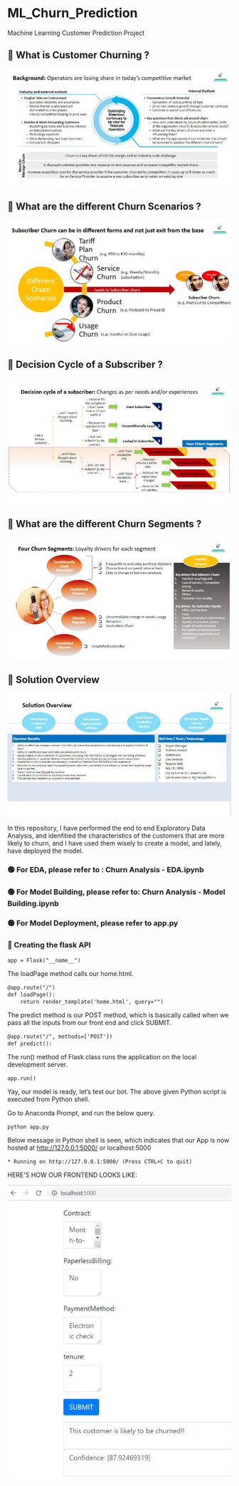 # ML_Churn_Prediction
Machine Learning Customer Prediction Project

## 🔴 What is Customer Churning ?

![Customer Retention](https://github.com/GeniXira/ML_Churn_Prediction/blob/main/MLProject-ChurnPrediction%20main%20images/Telco1.JPG)

## 🔴 What are the different Churn Scenarios ?

![Churn Scenarios](https://github.com/GeniXira/ML_Churn_Prediction/blob/main/MLProject-ChurnPrediction%20main%20images/Telco2.JPG)

## 🔴 Decision Cycle of a Subscriber ?

![Decision Cycle](https://github.com/GeniXira/ML_Churn_Prediction/blob/main/MLProject-ChurnPrediction%20main%20images/Telco3.JPG)

## 🔴 What are the different Churn Segments ?

![Churn Segments](https://github.com/GeniXira/ML_Churn_Prediction/blob/main/MLProject-ChurnPrediction%20main%20images/Telco4.JPG)

## 🔴 Solution Overview

![Solution](https://github.com/GeniXira/ML_Churn_Prediction/blob/main/MLProject-ChurnPrediction%20main%20images/Telco5.JPG)


In this repository, I have performed the end to end Exploratory Data Analysis, and idenfitied the characteristics of the customers that are more likely to churn, and I have used them wisely to create a model, and lately, have deployed the model.

### 🟢 For EDA, please refer to : Churn Analysis - EDA.ipynb
### 🟢 For Model Building, please refer to: Churn Analysis - Model Building.ipynb
### 🟢 For Model Deployment, please refer to app.py


### 🔵 Creating the flask API

```
app = Flask("__name__")
```

The loadPage method calls our home.html.
```
@app.route("/")
def loadPage():
	return render_template('home.html', query="")
```

The predict method is our POST method, which is basically called when we pass all the inputs from our front end and click SUBMIT.
```
@app.route("/", methods=['POST'])
def predict():
```
  
The run() method of Flask class runs the application on the local development server.
```
app.run()
```


Yay, our model is ready, let’s test our bot.
The above given Python script is executed from Python shell.

Go to Anaconda Prompt, and run the below query.
```
python app.py
```


Below message in Python shell is seen, which indicates that our App is now hosted at http://127.0.0.1:5000/ or localhost:5000
```
* Running on http://127.0.0.1:5000/ (Press CTRL+C to quit)
```


HERE'S HOW OUR FRONTEND LOOKS LIKE:

![Customer Retention](https://github.com/GeniXira/ML_Churn_Prediction/blob/main/MLProject-ChurnPrediction%20main%20images/Telco6.JPG)
